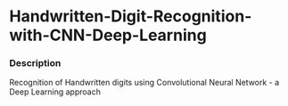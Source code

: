 # Handwritten-Digit-Recognition-with-CNN-Deep-Learning
### Description
Recognition of Handwritten digits using Convolutional Neural Network - a Deep Learning approach
